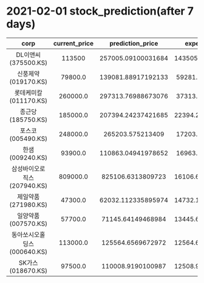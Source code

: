 # 2021-02-01 stock_prediction(after 7 days)

|   corp   |   current_price   |   prediction_price   |   expected_profit   |
|:--------:|:-----------------:|:--------------------:|:-------------------:|
|DL이앤씨(375500.KS)|113500|257005.09100031684|143505.09100031684|
|신풍제약(019170.KS)|79800.0|139081.88917192133|59281.88917192133|
|롯데케미칼(011170.KS)|260000.0|297313.76988673076|37313.76988673076|
|종근당(185750.KS)|185000.0|207394.24237421685|22394.242374216847|
|포스코(005490.KS)|248000.0|265203.575213409|17203.57521340903|
|한샘(009240.KS)|93900.0|110863.04941978652|16963.04941978652|
|삼성바이오로직스(207940.KS)|809000.0|825106.6313809723|16106.631380972336|
|제일약품(271980.KS)|47300.0|62032.112335895974|14732.112335895974|
|일양약품(007570.KS)|57700.0|71145.64149468984|13445.641494689844|
|동아쏘시오홀딩스(000640.KS)|113000.0|125564.6569672972|12564.656967297196|
|SK가스(018670.KS)|97500.0|110008.9190100987|12508.919010098703|
